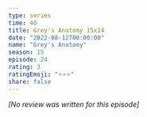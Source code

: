 ```yaml
---
type: series
time: 40
title: Grey's Anatomy 15x24
date: "2022-08-12T00:00:00"
name: "Grey's Anatomy"
season: 15
episode: 24
rating: 3
ratingEmoji: "⭐️⭐️⭐️"
share: false
---
```


_[No review was written for this episode]_
